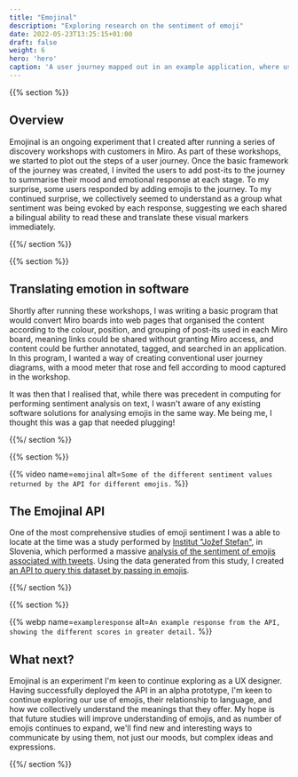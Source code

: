 ```yaml
---
title: "Emojinal"
description: "Exploring research on the sentiment of emoji"
date: 2022-05-23T13:25:15+01:00
draft: false
weight: 6
hero: 'hero'
caption: 'A user journey mapped out in an example application, where users responded with emojis and sentiment was mapped to a scale.'
---
```


{{% section %}}

## Overview

Emojinal is an ongoing experiment that I created after running a series of discovery workshops with customers in Miro. As part of these workshops, we started to plot out the steps of a user journey. Once the basic framework of the journey was created, I invited the users to add post-its to the journey to summarise their mood and emotional response at each stage. To my surprise, some users responded by adding emojis to the journey. To my continued surprise, we collectively seemed to understand as a group what sentiment was being evoked by each response, suggesting we each shared a bilingual ability to read these and translate these visual markers immediately.

{{%/ section %}}

{{% section %}}

## Translating emotion in software

Shortly after running these workshops, I was writing a basic program that would convert Miro boards into web pages that organised the content according to the colour, position, and grouping of post-its used in each Miro board, meaning links could be shared without granting Miro access, and content could be further annotated, tagged, and searched in an application. In this program, I wanted a way of creating conventional user journey diagrams, with a mood meter that rose and fell according to mood captured in the workshop.

It was then that I realised that, while there was precedent in computing for performing sentiment analysis on text, I wasn't aware of any existing software solutions for analysing emojis in the same way. Me being me, I thought this was a gap that needed plugging!

{{%/ section %}}

{{% section %}}

{{% video name=`emojinal` alt=`Some of the different sentiment values returned by the API for different emojis.` %}}

## The Emojinal API

One of the most comprehensive studies of emoji sentiment I was a able to locate at the time was a study performed by [Institut "Jožef Stefan"](https://en.wikipedia.org/wiki/Jo%C5%BEef_Stefan_Institute), in Slovenia, which performed a massive [analysis of the sentiment of emojis associated with tweets](https://www.ncbi.nlm.nih.gov/pmc/articles/PMC4671607/). Using the data generated from this study, I created [an API to query this dataset by passing in emojis](https://emojin.al/).

{{%/ section %}}

{{% section %}}

{{% webp name=`exampleresponse` alt=`An example response from the API, showing the different scores in greater detail.` %}}

## What next?

Emojinal is an experiment I'm keen to continue exploring as a UX designer. Having successfully deployed the API in an alpha prototype, I'm keen to continue exploring our use of emojis, their relationship to language, and how we collectively understand the meanings that they offer. My hope is that future studies will improve understanding of emojis, and as number of emojis continues to expand, we'll find new and interesting ways to communicate by using them, not just our moods, but complex ideas and expressions.

{{%/ section %}}
